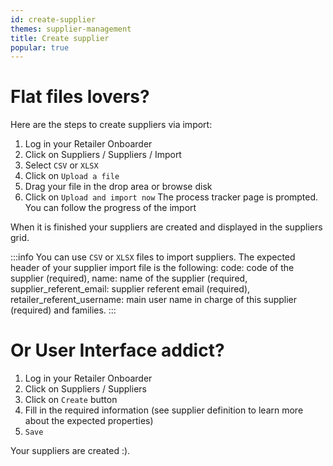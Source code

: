 ```yaml
---
id: create-supplier
themes: supplier-management
title: Create supplier
popular: true
---
```


# Flat files lovers?

Here are the steps to create suppliers via import:
1. Log in your Retailer Onboarder
1. Click on Suppliers / Suppliers / Import
1. Select `CSV` or `XLSX`
1. Click on `Upload a file`
1. Drag your file in the drop area or browse disk
1. Click on `Upload and import now`
The process tracker page is prompted. You can follow the progress of the import

When it is finished your suppliers are created and displayed in the suppliers grid.

:::info
You can use `CSV` or `XLSX` files to import suppliers. The expected header of your supplier import file is the following: code: code of the supplier (required), name: name of the supplier (required, supplier_referent_email: supplier referent email (required), retailer_referent_username: main user name in charge of this supplier (required) and   families.
:::

# Or User Interface addict?

1. Log in your Retailer Onboarder
1. Click on Suppliers / Suppliers
1. Click on `Create` button
1. Fill in the required information (see supplier definition to learn more about the expected properties)
1. `Save`

Your suppliers are created :).
